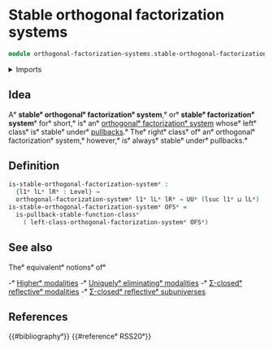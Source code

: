 # Stable orthogonal factorization systems

```agda
module orthogonal-factorization-systems.stable-orthogonal-factorization-systemsᵉ where
```

<details><summary>Imports</summary>

```agda
open import foundation.universe-levelsᵉ

open import orthogonal-factorization-systems.function-classesᵉ
open import orthogonal-factorization-systems.orthogonal-factorization-systemsᵉ
```

</details>

## Idea

Aᵉ **stableᵉ orthogonalᵉ factorizationᵉ system**,ᵉ orᵉ **stableᵉ factorizationᵉ system**ᵉ
forᵉ short,ᵉ isᵉ anᵉ
[orthogonalᵉ factorizationᵉ system](orthogonal-factorization-systems.orthogonal-factorization-systems.mdᵉ)
whoseᵉ leftᵉ classᵉ isᵉ stableᵉ underᵉ [pullbacks](foundation.pullbacks.md).ᵉ Theᵉ rightᵉ
classᵉ ofᵉ anᵉ orthogonalᵉ factorizationᵉ system,ᵉ however,ᵉ isᵉ alwaysᵉ stableᵉ underᵉ
pullbacks.ᵉ

## Definition

```agda
is-stable-orthogonal-factorization-systemᵉ :
  {l1ᵉ lLᵉ lRᵉ : Level} →
  orthogonal-factorization-systemᵉ l1ᵉ lLᵉ lRᵉ → UUᵉ (lsuc l1ᵉ ⊔ lLᵉ)
is-stable-orthogonal-factorization-systemᵉ OFSᵉ =
  is-pullback-stable-function-classᵉ
    ( left-class-orthogonal-factorization-systemᵉ OFSᵉ)
```

## See also

Theᵉ equivalentᵉ notionsᵉ ofᵉ

-ᵉ [Higherᵉ modalities](orthogonal-factorization-systems.higher-modalities.mdᵉ)
-ᵉ [Uniquelyᵉ eliminatingᵉ modalities](orthogonal-factorization-systems.uniquely-eliminating-modalities.mdᵉ)
-ᵉ [Σ-closedᵉ reflectiveᵉ modalities](orthogonal-factorization-systems.sigma-closed-reflective-modalities.mdᵉ)
-ᵉ [Σ-closedᵉ reflectiveᵉ subuniverses](orthogonal-factorization-systems.sigma-closed-reflective-subuniverses.mdᵉ)

## References

{{#bibliographyᵉ}} {{#referenceᵉ RSS20ᵉ}}